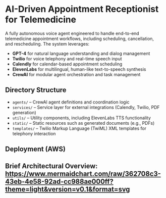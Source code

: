 
# AI-Driven Appointment Receptionist for Telemedicine

A fully autonomous voice agent engineered to handle end-to-end telemedicine appointment workflows, including scheduling, cancellation, and rescheduling. The system leverages:

* **GPT-4** for natural language understanding and dialog management
* **Twilio** for voice telephony and real-time speech input
* **Calendly** for calendar-based appointment scheduling
* **ElevenLabs** for multilingual, human-like text-to-speech synthesis
* **CrewAI** for modular agent orchestration and task management

## Directory Structure

* `agents/` – CrewAI agent definitions and coordination logic
* `services/` – Service layer for external integrations (Calendly, Twilio, PDF generation)
* `utils/` – Utility components, including ElevenLabs TTS functionality
* `static/` – Static resources such as generated documents (e.g., PDFs)
* `templates/` – Twilio Markup Language (TwiML) XML templates for telephony interaction

## Deployment (AWS)

## Brief Architectural Overview: https://www.mermaidchart.com/raw/362708c3-43eb-4e58-92ad-cc988ae000ff?theme=light&version=v0.1&format=svg